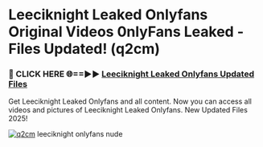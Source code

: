 # Leeciknight Leaked Onlyfans Original Videos 0nlyFans Leaked - Files Updated! (q2cm)

<h3>🔴 CLICK HERE 🌐==►► <a href="https://tinyurl.com/x26r9saj" rel="nofollow">Leeciknight Leaked Onlyfans Updated Files</a></h3>

Get Leeciknight Leaked Onlyfans and all content. Now you can access all videos and pictures of Leeciknight Leaked Onlyfans. New Updated Files 2025!

[![q2cm](https://i.imgur.com/LkgZPqh.gif)](https://tinyurl.com/x26r9saj)
leeciknight onlyfans nude